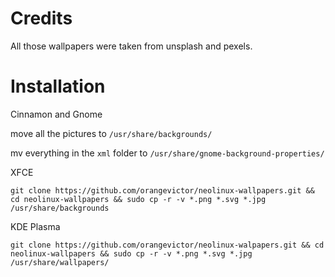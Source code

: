 # Credits
All those wallpapers were taken from unsplash and pexels.

# Installation

Cinnamon and Gnome

move all the pictures to ```/usr/share/backgrounds/```

mv everything in the ```xml``` folder to ```/usr/share/gnome-background-properties/```

XFCE

```git clone https://github.com/orangevictor/neolinux-wallpapers.git && cd neolinux-wallpapers && sudo cp -r -v *.png *.svg *.jpg /usr/share/backgrounds```

KDE Plasma

```git clone https://github.com/orangevictor/neolinux-walpapers.git && cd neolinux-wallpapers && sudo cp -r -v *.png *.svg *.jpg /usr/share/wallpapers/```
